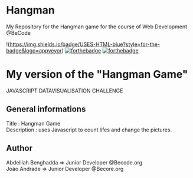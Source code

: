 # Hangman
My Repository for the Hangman game for the course of Web Development @BeCode

!(https://img.shields.io/badge/USES-HTML-blue?style=for-the-badge&logo=appveyor)
[![forthebadge](https://forthebadge.com/images/badges/uses-css.svg)](https://forthebadge.com)
[![forthebadge](https://forthebadge.com/images/badges/made-with-javascript.svg)](https://forthebadge.com)

# My version of the "Hangman Game"
JAVASCRIPT DATAVISUALISATION CHALLENGE

## General informations 
Title       : Hangman Game  
Description : uses Javascript to count lifes and change the pictures.

## Author
Abdelilah Benghadda => Junior Developer @Becode.org  
João Andrade => Junior Developer @Becore.org

